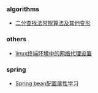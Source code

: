 ### algorithms
- [二分查找法常规算法及其他变形](https://github.com/P-ppc/blog/issues/1)

### others
- [linux终端环境中的网络代理设置](https://github.com/P-ppc/blog/issues/2)

### spring
- [Spring bean配置属性学习](https://github.com/P-ppc/blog/issues/3)
